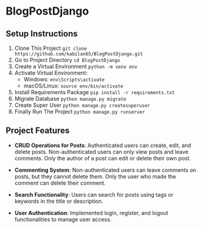 # BlogPostDjango

## Setup Instructions

<ol>
  <li>Clone This Project <code>git clone https://github.com/kabilan65/BlogPostDjango.git</code></li>
  <li>Go to Project Directory <code>cd BlogPostDjango</code></li>
  <li>Create a Virtual Environment <code>python -m venv env</code></li>
  <li>Activate Virtual Environment:
    <ul>
      <li>Windows: <code>env\Scripts\activate</code></li>
      <li>macOS/Linux: <code>source env/bin/activate</code></li>
    </ul>
  </li>
  <li>Install Requirements Package <code>pip install -r requirements.txt</code></li>
  <li>Migrate Database <code>python manage.py migrate</code></li>
  <li>Create Super User <code>python manage.py createsuperuser</code></li>
  <li>Finally Run The Project <code>python manage.py runserver</code></li>
</ol>

## Project Features

- **CRUD Operations for Posts**: Authenticated users can create, edit, and delete posts. Non-authenticated users can only view posts and leave comments. Only the author of a post can edit or delete their own post.
  
- **Commenting System**: Non-authenticated users can leave comments on posts, but they cannot delete them. Only the user who made the comment can delete their comment.
  
- **Search Functionality**: Users can search for posts using tags or keywords in the title or description.
  
- **User Authentication**: Implemented login, register, and logout functionalities to manage user access.

